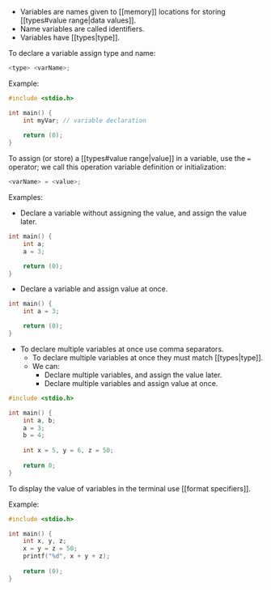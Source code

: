 - Variables are names given to [[memory]] locations for storing [[types#value range|data values]].
- Name variables are called identifiers.
- Variables have [[types|type]].

To declare a variable assign type and name:

```C
<type> <varName>;
```

Example:

```C
#include <stdio.h>

int main() {
    int myVar; // variable declaration
    
    return (0);
}
```

To assign (or store) a [[types#value range|value]] in a variable, use the `=` operator; we call this operation variable definition or initialization:

```C
<varName> = <value>;
```

Examples:

 - Declare a variable without assigning the value, and assign the value later.

```C
int main() {
    int a;
    a = 3;

	return (0);
}
```

- Declare a variable and assign value at once.

```C
int main() {
    int a = 3;

	return (0);
}
```

- To declare multiple variables at once use comma separators.
	- To declare multiple variables at once they must match [[types|type]].
	- We can:
		- Declare multiple variables, and assign the value later.
		- Declare multiple variables and assign value at once.

```C
#include <stdio.h>

int main() {
	int a, b;
	a = 3;
	b = 4;
	
	int x = 5, y = 6, z = 50;
	
    return 0;
}
```

To display the value of variables in the terminal use [[format specifiers]].

Example:

```C
#include <stdio.h>

int main() {
    int x, y, z;
	x = y = z = 50;
	printf("%d", x + y + z);
    
    return (0);
}
```